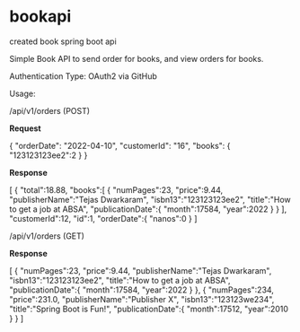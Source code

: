 # bookapi
created book spring boot api


Simple Book API to send order for books, and view orders for books. 

Authentication Type: OAuth2 via GitHub

Usage:

/api/v1/orders (POST)

**Request**

{
    "orderDate": "2022-04-10",
    "customerId": "16",
    "books": {
         "123123123ee2":2
     }
}

**Response**

[
   {
      "total":18.88,
      "books":[
         {
            "numPages":23,
            "price":9.44,
            "publisherName":"Tejas Dwarkaram",
            "isbn13":"123123123ee2",
            "title":"How to get a job at ABSA",
            "publicationDate":{
               "month":17584,
               "year":2022
            }
         }
      ],
      "customerId":12,
      "id":1,
      "orderDate":{
         "nanos":0
      }
]

/api/v1/orders (GET)

**Response**

[
   {
      "numPages":23,
      "price":9.44,
      "publisherName":"Tejas Dwarkaram",
      "isbn13":"123123123ee2",
      "title":"How to get a job at ABSA",
      "publicationDate":{
         "month":17584,
         "year":2022
      }
   },
   {
      "numPages":234,
      "price":231.0,
      "publisherName":"Publisher X",
      "isbn13":"123123we234",
      "title":"Spring Boot is Fun!",
      "publicationDate":{
         "month":17512,
         "year":2010
      }
   }
]
